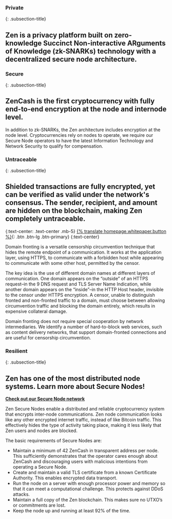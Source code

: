 ### Private
{: .subsection-title}
## Zen is a privacy platform built on zero-knowledge Succinct Non-interactive ARguments of Knowledge (zk-SNARKs) technology with a decentralized secure node architecture.

### Secure
{: .subsection-title}
## ZenCash is the first cryptocurrency with fully end-to-end encryption at the node and internode level.
In addition to zk-SNARKs, the Zen architecture includes encryption at the node level. Cryptocurrencies rely on nodes to operate, we require our Secure Node operators to have the latest Information Technology and Network Security to qualify for compensation.

### Untraceable
{: .subsection-title}
## Shielded transactions are fully encrypted, yet can be verified as valid under the network's consensus. The sender, recipient, and amount are hidden on the blockchain, making Zen completely untraceable.

{:text-center: .text-center .mb-5}
[{% translate homepage.whitepaper.button %}]({{site.baseurl_root}}{{site.data.whitepapers[site.lang]}}){: .btn .btn-lg .btn-primary}
{:text-center}

Domain fronting is a versatile censorship circumvention technique that hides the remote endpoint of a communication. It works at the application layer, using HTTPS, to communicate with a forbidden host while appearing to communicate with some other host, permitted by the censor.

The key idea is the use of different domain names at different layers of communication. One domain appears on the “outside” of an HTTPS request–in the 9 DNS request and TLS Server Name Indication, while another domain appears on the “inside”–in the HTTP Host header, invisible to the censor under HTTPS encryption. A censor, unable to distinguish fronted and non-fronted traffic to a domain, must choose between allowing circumvention traffic and blocking the domain entirely, which results in expensive collateral damage.

Domain fronting does not require special cooperation by network intermediaries. We identify a number of hard-to-block web services, such as content delivery networks, that support domain-fronted connections and are useful for censorship circumvention.

### Resilient
{: .subsection-title}
## Zen has one of the most distributed node systems. Learn more about Secure Nodes!
**[Check out our Secure Node network](https://securenodes.na.zensystem.io/)**

Zen Secure Nodes enable a distributed and reliable cryptocurrency system that encrypts inter-node communications. Zen node communication looks like any other encrypted internet traffic, instead of like Bitcoin traffic. This effectively hides the type of activity taking place, making it less likely that Zen users and nodes are blocked.

The basic requirements of Secure Nodes are:
* Maintain a minimum of 42 ZenCash in transparent address per node. This sufficiently demonstrates that the operator cares enough about ZenCash and discouraging users with malicious intentions from operating a Secure Node.
* Create and maintain a valid TLS certificate from a known Certificate Authority. This enables encrypted data transport.
* Run the node on a server with enough processor power and memory so that it can meet a computational challenge. This protects against DDoS attacks.
* Maintain a full copy of the Zen blockchain. This makes sure no UTXO’s or commitments are lost.
* Keep the node up and running at least 92% of the time.

